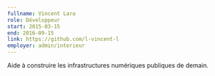 ```yaml
---
fullname: Vincent Lara
role: Développeur
start: 2015-03-15
end: 2016-09-15
link: https://github.com/l-vincent-l
employer: admin/interieur
---
```


Aide à construire les infrastructures numériques publiques de demain.
